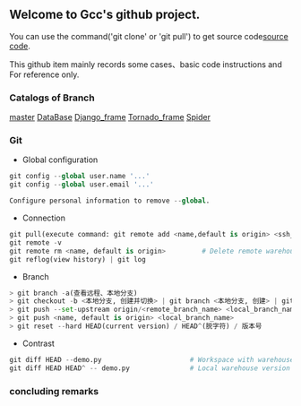 ## Welcome to Gcc's github project.
You can use the command('git clone' or 'git pull') to get source code[source code](https://github.com/CHINA-gcc/CHINA-gcc.github.io).

This github item mainly records some cases、basic code instructions and For reference only.

### Catalogs of Branch
[master](https://github.com/CHINA-gcc/CHINA-gcc.github.io/tree/master)
[DataBase](https://github.com/CHINA-gcc/CHINA-gcc.github.io/tree/Database)
[Django_frame](https://github.com/CHINA-gcc/CHINA-gcc.github.io/tree/Django_frame)
[Tornado_frame](https://github.com/CHINA-gcc/CHINA-gcc.github.io/tree/Tornado_frame)
[Spider](https://github.com/CHINA-gcc/CHINA-gcc.github.io/tree/Spider)
### Git
- Global configuration
```python
git config --global user.name '...'
git config --global user.email '...'

Configure personal information to remove --global.
```
- Connection
```python
git pull(execute command: git remote add <name,default is origin> <ssh_code>)
git remote -v
git remote rm <name, default is origin>         # Delete remote warehouse connections.
git reflog(view history) | git log
```
- Branch
```python
> git branch -a(查看远程、本地分支)
> git checkout -b <本地分支, 创建并切换> | git branch <本地分支, 创建> | git checkout <本地分支, 创建>
> git push --set-upstream origin/<remote_branch_name> <local_branch_name>(设置远程为本地分支的 upstream-branch)
> git push <name, default is origin> <local_branch_name>
> git reset --hard HEAD(current version) / HEAD^(脱字符) / 版本号
```
- Contrast
```python
git diff HEAD --demo.py                      # Workspace with warehouse.
git diff HEAD HEAD^ -- demo.py               # Local warehouse version codes.
```

### concluding remarks
